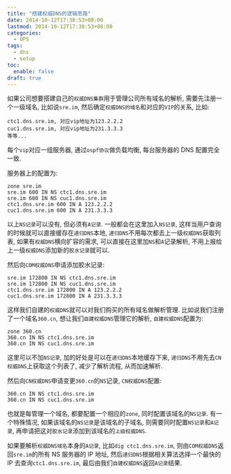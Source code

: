 ```yaml
---
title: "搭建权威DNS的逻辑思路"
date: 2014-10-12T17:38:53+08:00
lastmod: 2014-10-12T17:38:53+08:00
categories:
  - OPS
tags:
  - dns
  - setup
toc:
  enable: false
draft: true
---
```


如果公司想要搭建自己的`权威DNS集群`用于管理公司所有域名的解析, 需要先注册一个一级域名, 比如说`sre.im`, 然后确定`权威DNS的域名`和对应的`VIP`的关系, 比如:

```text
ctc1.dns.sre.im, 对应vip地址为123.2.2.2
cuc1.dns.sre.im, 对应vip地址为231.3.3.3
等等...
```

每个`vip`对应一组服务器, 通过`ospf协议`做负载均衡, 每台服务器的 DNS 配置完全一致.

服务器上的配置为:

```text
zone sre.im
sre.im 600 IN NS ctc1.dns.sre.im
sre.im 600 IN NS cuc1.dns.sre.im
ctc1.dns.sre.im 600 IN A 123.2.2.2
cuc1.dns.sre.im 600 IN A 231.3.3.3
```

以上`NS记录`可以没有, 但必须有`A记录`. 一般都会在这里加入`NS记录`, 这样当用户查询的时候就可以直接缓存在`递归DNS`本地, `递归DNS`不用每次都去上一级`权威DNS`获取列表, 如果有`权威DNS`横向扩容的需求, 可以直接在这里加`NS`和`A`记录解析, 不用上报给上一级`权威DNS`添加新的`胶水记录`就可以.

然后向`COM权威DNS`申请添加胶水记录:

```text
sre.im 172800 IN NS ctc1.dns.sre.im
sre.im 172800 IN NS cuc1.dns.sre.im
ctc1.dns.sre.im 172800 IN A 123.2.2.2
cuc1.dns.sre.im 172800 IN A 231.3.3.3
```

这样我们自建的`权威DNS`就可以对我们购买的所有域名做解析管理. 比如说我们注册了一个域名`360.cn`, 想让我们`自建权威DNS`管理它的解析, `自建权威DNS`配置为:

```text
zone 360.cn
360.cn IN NS ctc1.dns.sre.im
360.cn IN NS cuc1.dns.sre.im
```

这里可以不加`NS记录`, 加的好处是可以在`递归DNS`本地缓存下来, `递归DNS`不用先去`CN权威DNS`上获取这个列表了, 减少了解析流程, 从而加速解析.

然后向`CN权威DNS`申请变更`360.cn`的`NS`记录, `CN权威DNS`配置:

```text
360.cn IN NS ctc1.dns.sre.im
360.cn IN NS cuc1.dns.sre.im
```

也就是每管理一个域名, 都要配置一个相应的`zone`, 同时配置该域名的`NS记录`. 有一个特殊情况, 如果该域名的`NS记录`是该域名的子域名, 则需要同时配置`NS记录`和`A记录`, 再申请把这对`胶水记录`添加到该域名的`上级权威DNS`.

如果要解析`权威DNS域名`本身的`A记录`, 比如`dig ctc1.dns.sre.im`, 则由`COM权威DNS`返回`sre.im`的所有 NS 服务器的 IP 地址, 然后`递归DNS`根据相关算法选择一个最快的 IP 去查询`ctc1.dns.sre.im`, 最后由我们`自建权威DNS`返回`A记录`结果.
